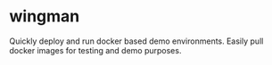 # wingman
Quickly deploy and run docker based demo environments.
Easily pull docker images for testing and demo purposes.
